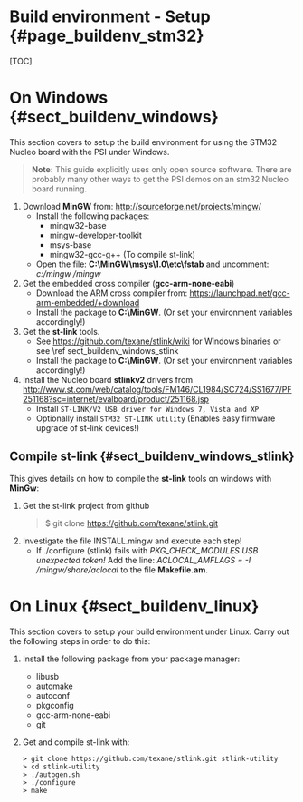 Build environment - Setup {#page_buildenv_stm32}
============

[TOC]

# On Windows   {#sect_buildenv_windows}
This section covers to setup the build environment for using the STM32 Nucleo
board with the PSI under Windows.

> **Note:** This guide explicitly uses only open source software. There are probably
> many other ways to get the PSI demos on an stm32 Nucleo board running.

1. Download **MinGW** from: http://sourceforge.net/projects/mingw/
   - Install the following packages:
      * mingw32-base
      * mingw-developer-toolkit
      * msys-base
      * mingw32-gcc-g++ (To compile st-link)
   - Open the file: **C:\\MinGW\\msys\\1.0\\etc\\fstab** and uncomment: *c:/mingw /mingw*
2. Get the embedded cross compiler (**gcc-arm-none-eabi**)
   - Download the ARM cross compiler from:
     https://launchpad.net/gcc-arm-embedded/+download
   - Install the package to **C:\\MinGW**. (Or set your environment variables accordingly!)
3. Get the **st-link** tools.
   - See https://github.com/texane/stlink/wiki for Windows binaries or see \ref sect_buildenv_windows_stlink
   - Install the package to **C:\\MinGW**. (Or set your environment variables accordingly!)
4. Install the Nucleo board **stlinkv2** drivers from
   http://www.st.com/web/catalog/tools/FM146/CL1984/SC724/SS1677/PF251168?sc=internet/evalboard/product/251168.jsp
   - Install `ST-LINK/V2 USB driver for Windows 7, Vista and XP`
   - Optionally install `STM32 ST-LINK utility`
     (Enables easy firmware upgrade of st-link devices!)

## Compile st-link   {#sect_buildenv_windows_stlink}
This gives details on how to compile the **st-link** tools on windows with
**MinGw**:
1. Get the st-link project from github
    > $ git clone https://github.com/texane/stlink.git
2. Investigate the file INSTALL.mingw and execute each step!
    - If ./configure (stlink) fails with *PKG_CHECK_MODULES USB unexpected token!*
      Add the line: *ACLOCAL_AMFLAGS = -I /mingw/share/aclocal* to the file **Makefile.am**.

# On Linux   {#sect_buildenv_linux}
This section covers to setup your build environment under Linux. Carry out the
following steps in order to do this:

1. Install the following package from your package manager:
   - libusb
   - automake
   - autoconf
   - pkgconfig
   - gcc-arm-none-eabi
   - git
2. Get and compile st-link with:

       > git clone https://github.com/texane/stlink.git stlink-utility
       > cd stlink-utility
       > ./autogen.sh
       > ./configure
       > make

